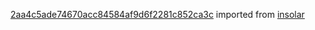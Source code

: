[2aa4c5ade74670acc84584af9d6f2281c852ca3c](https://github.com/insolar/insolar/commit/2aa4c5ade74670acc84584af9d6f2281c852ca3c) imported from [insolar](https://github.com/insolar/insolar)
